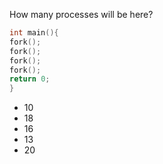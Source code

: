 How many processes will be here?

```C
int main(){
fork();
fork();
fork();
fork();
return 0;
}

```

* 10
* 18
* 16
* 13
* 20

